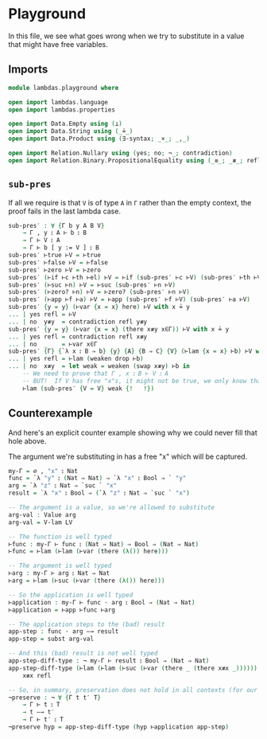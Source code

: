 # Playground

In this file, we see what goes wrong when we try to substitute in a value that might
have free variables.

## Imports

```agda
module lambdas.playground where

open import lambdas.language
open import lambdas.properties

open import Data.Empty using (⊥)
open import Data.String using (_≟_)
open import Data.Product using (∃-syntax; _×_; _,_)

open import Relation.Nullary using (yes; no; ¬_; contradiction)
open import Relation.Binary.PropositionalEquality using (_≡_; _≢_; refl)
```

## `sub-pres`

If all we require is that `V` is of type `A` in `Γ` rather than the empty context, the
proof fails in the last lambda case.

```agda
sub-pres′ : ∀ {Γ b y A B V}
    → Γ , y ⦂ A ⊢ b ⦂ B
    → Γ ⊢ V ⦂ A
    → Γ ⊢ b [ y := V ] ⦂ B
sub-pres′ ⊢true ⊢V = ⊢true
sub-pres′ ⊢false ⊢V = ⊢false
sub-pres′ ⊢zero ⊢V = ⊢zero
sub-pres′ (⊢if ⊢c ⊢th ⊢el) ⊢V = ⊢if (sub-pres′ ⊢c ⊢V) (sub-pres′ ⊢th ⊢V) (sub-pres′ ⊢el ⊢V)
sub-pres′ (⊢suc ⊢n) ⊢V = ⊢suc (sub-pres′ ⊢n ⊢V)
sub-pres′ (⊢zero? ⊢n) ⊢V = ⊢zero? (sub-pres′ ⊢n ⊢V)
sub-pres′ (⊢app ⊢f ⊢a) ⊢V = ⊢app (sub-pres′ ⊢f ⊢V) (sub-pres′ ⊢a ⊢V)
sub-pres′ {y = y} (⊢var {x = x} here) ⊢V with x ≟ y
... | yes refl = ⊢V
... | no  y≢y  = contradiction refl y≢y
sub-pres′ {y = y} (⊢var {x = x} (there x≢y x∈Γ)) ⊢V with x ≟ y
... | yes refl = contradiction refl x≢y
... | no  _    = ⊢var x∈Γ
sub-pres′ {Γ} {`λ x ⦂ B ⇒ b} {y} {A} {B ⇒ C} {V} (⊢lam {x = x} ⊢b) ⊢V with x ≟ y
... | yes refl = ⊢lam (weaken drop ⊢b)
... | no  x≢y  = let weak = weaken (swap x≢y) ⊢b in
    -- We need to prove that Γ , x ⦂ B ⊢ V ⦂ A
    -- BUT!  If V has free "x"s, it might not be true, we only know that Γ ⊢ V ⦂ A
    ⊢lam (sub-pres′ {V = V} weak {!   !})
```

## Counterexample

And here's an explicit counter example showing why we could never fill that hole above.

The argument we're substituting in has a free "x" which will be captured.

```agda
my-Γ = ∅ , "x" ⦂ Nat
func = `λ "y" ⦂ (Nat ⇒ Nat) ⇒ `λ "x" ⦂ Bool ⇒ ` "y"
arg = `λ "z" ⦂ Nat ⇒ `suc ` "x"
result = `λ "x" ⦂ Bool ⇒ (`λ "z" ⦂ Nat ⇒ `suc ` "x")

-- The argument is a value, so we're allowed to substitute
arg-val : Value arg
arg-val = V-lam LV

-- The function is well typed
⊢func : my-Γ ⊢ func ⦂ (Nat ⇒ Nat) ⇒ Bool ⇒ (Nat ⇒ Nat)
⊢func = ⊢lam (⊢lam (⊢var (there (λ()) here)))

-- The argument is well typed
⊢arg : my-Γ ⊢ arg ⦂ Nat ⇒ Nat
⊢arg = ⊢lam (⊢suc (⊢var (there (λ()) here)))

-- So the application is well typed
⊢application : my-Γ ⊢ func · arg ⦂ Bool ⇒ (Nat ⇒ Nat)
⊢application = ⊢app ⊢func ⊢arg

-- The application steps to the (bad) result
app-step : func · arg —→ result
app-step = subst arg-val

-- And this (bad) result is not well typed
app-step-diff-type : ¬ my-Γ ⊢ result ⦂ Bool ⇒ (Nat ⇒ Nat)
app-step-diff-type (⊢lam (⊢lam (⊢suc (⊢var (there _ (there x≢x _)))))) =
    x≢x refl

-- So, in summary, preservation does not hold in all contexts (for our type system).
¬preserve : ¬ ∀ {Γ t t′ T}
    → Γ ⊢ t ⦂ T
    → t —→ t′
    → Γ ⊢ t′ ⦂ T
¬preserve hyp = app-step-diff-type (hyp ⊢application app-step)
```

